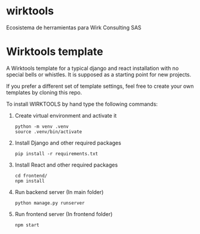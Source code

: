 # wirktools
Ecosistema de herramientas para Wirk Consulting SAS

# Wirktools template

A Wirktools template for a typical django and react installation with no 
special bells or whistles. It is supposed as a starting point 
for new projects.

If you prefer a different set of template settings, feel free to 
create your own templates by cloning this repo.

To install WIRKTOOLS by hand type the following commands:

1. Create virtual environment and activate it
   ```
   python -m venv .venv
   source .venv/bin/activate
   ```
2. Install Django and other required packages
   ```
   pip install -r requirements.txt
   ```
3. Install React and other required packages
   ```
   cd frontend/
   npm install
   ```
4. Run backend server (In main folder)
   ```
   python manage.py runserver
   ```
5. Run frontend server (In frontend folder)
   ```
   npm start
   ```
